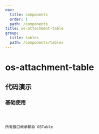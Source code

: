 ```yaml
---
nav:
  title: components
  order: 1
  path: /components
title: os-attachment-table
group:
  title: tables
  path: /components/tables
---
```


# os-attachment-table

## 代码演示

### 基础使用

<code src="../demos/attachment-table/simple.tsx" />

所有接口继承都自 OSTable

<API exports='["Settings", "Requests"]' src="../components/attachment-table/index.tsx"></API>
